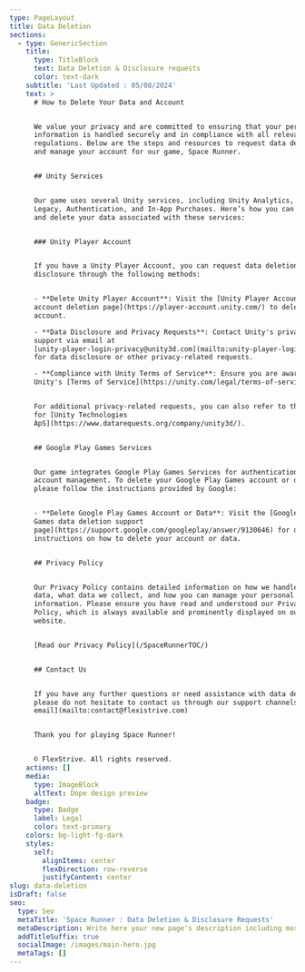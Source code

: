 ```yaml
---
type: PageLayout
title: Data Deletion
sections:
  - type: GenericSection
    title:
      type: TitleBlock
      text: Data Deletion & Disclosure requests
      color: text-dark
    subtitle: 'Last Updated : 05/08/2024'
    text: >
      # How to Delete Your Data and Account


      We value your privacy and are committed to ensuring that your personal
      information is handled securely and in compliance with all relevant
      regulations. Below are the steps and resources to request data deletion
      and manage your account for our game, Space Runner.


      ## Unity Services


      Our game uses several Unity services, including Unity Analytics, Ads
      Legacy, Authentication, and In-App Purchases. Here’s how you can manage
      and delete your data associated with these services:


      ### Unity Player Account


      If you have a Unity Player Account, you can request data deletion and
      disclosure through the following methods:


      - **Delete Unity Player Account**: Visit the [Unity Player Accounts
      account deletion page](https://player-account.unity.com/) to delete your
      account.

      - **Data Disclosure and Privacy Requests**: Contact Unity's privacy
      support via email at
      [unity-player-login-privacy@unity3d.com](mailto:unity-player-login-privacy@unity3d.com)
      for data disclosure or other privacy-related requests.

      - **Compliance with Unity Terms of Service**: Ensure you are aware of
      Unity's [Terms of Service](https://unity.com/legal/terms-of-service).


      For additional privacy-related requests, you can also refer to the page
      for [Unity Technologies
      ApS](https://www.datarequests.org/company/unity3d/).


      ## Google Play Games Services


      Our game integrates Google Play Games Services for authentication and
      account management. To delete your Google Play Games account or data,
      please follow the instructions provided by Google:


      - **Delete Google Play Games Account or Data**: Visit the [Google Play
      Games data deletion support
      page](https://support.google.com/googleplay/answer/9130646) for detailed
      instructions on how to delete your account or data.


      ## Privacy Policy


      Our Privacy Policy contains detailed information on how we handle your
      data, what data we collect, and how you can manage your personal
      information. Please ensure you have read and understood our Privacy
      Policy, which is always available and prominently displayed on our
      website.


      [Read our Privacy Policy](/SpaceRunnerTOC/)


      ## Contact Us


      If you have any further questions or need assistance with data deletion,
      please do not hesitate to contact us through our support channels.[Send
      email](mailto:contact@flexistrive.com)


      Thank you for playing Space Runner!


      © FlexStrive. All rights reserved.
    actions: []
    media:
      type: ImageBlock
      altText: Dope design preview
    badge:
      type: Badge
      label: Legal
      color: text-primary
    colors: bg-light-fg-dark
    styles:
      self:
        alignItems: center
        flexDirection: row-reverse
        justifyContent: center
slug: data-deletion
isDraft: false
seo:
  type: Seo
  metaTitle: 'Space Runner : Data Deletion & Disclosure Requests'
  metaDescription: Write here your new page's description including most relevant keywords.
  addTitleSuffix: true
  socialImage: /images/main-hero.jpg
  metaTags: []
---
```

